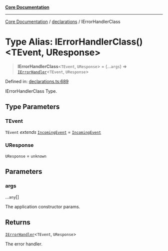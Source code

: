 [**Core Documentation**](../../README.md)

***

[Core Documentation](../../README.md) / [declarations](../README.md) / IErrorHandlerClass

# Type Alias: IErrorHandlerClass()\<TEvent, UResponse\>

> **IErrorHandlerClass**\<`TEvent`, `UResponse`\> = (...`args`) => [`IErrorHandler`](../interfaces/IErrorHandler.md)\<`TEvent`, `UResponse`\>

Defined in: [declarations.ts:689](https://github.com/stonemjs/core/blob/e2200da501349da1fec304d821c002bb6d055b61/src/declarations.ts#L689)

IErrorHandlerClass Type.

## Type Parameters

### TEvent

`TEvent` *extends* [`IncomingEvent`](../../events/IncomingEvent/classes/IncomingEvent.md) = [`IncomingEvent`](../../events/IncomingEvent/classes/IncomingEvent.md)

### UResponse

`UResponse` = `unknown`

## Parameters

### args

...`any`[]

The application constructor params.

## Returns

[`IErrorHandler`](../interfaces/IErrorHandler.md)\<`TEvent`, `UResponse`\>

The error handler.
